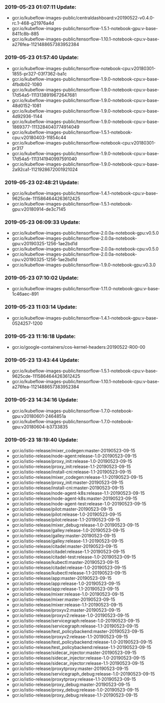 ### 2019-05-23 01:07:11 Update:

- gcr.io/kubeflow-images-public/centraldashboard:v20190522-v0.4.0-rc.1-468-g21976a4d
- gcr.io/kubeflow-images-public/tensorflow-1.5.1-notebook-gpu:v-base-8411c8b-885
- gcr.io/kubeflow-images-public/tensorflow-1.10.1-notebook-cpu:v-base-a276fea-1121488657383952384
### 2019-05-23 01:57:40 Update:

- gcr.io/kubeflow-images-public/tensorflow-notebook-cpu:v20180301-1855-pr327-03f7362-ba1c
- gcr.io/kubeflow-images-public/tensorflow-1.9.0-notebook-cpu:v-base-4fbdb02-1080
- gcr.io/kubeflow-images-public/tensorflow-1.9.0-notebook-cpu:v-base-17d54a5-1113138919672647681
- gcr.io/kubeflow-images-public/tensorflow-1.9.0-notebook-cpu:v-base-48d0152-1081
- gcr.io/kubeflow-images-public/tensorflow-1.9.0-notebook-cpu:v-base-4d92936-1144
- gcr.io/kubeflow-images-public/tensorflow-1.9.0-notebook-cpu:v-base-1869377-1113284040774914049
- gcr.io/kubeflow-images-public/tensorflow-1.5.1-notebook-cpu:v20180403-1f854c44
- gcr.io/kubeflow-images-public/tensorflow-notebook-cpu:v20180301-pr317
- gcr.io/kubeflow-images-public/tensorflow-1.9.0-notebook-cpu:v-base-17d54a5-1113141940997591040
- gcr.io/kubeflow-images-public/tensorflow-1.9.0-notebook-cpu:v-base-2a92ca1-1121928672001921024
### 2019-05-23 02:48:21 Update:

- gcr.io/kubeflow-images-public/tensorflow-1.4.1-notebook-cpu:v-base-9625cde-1115864644263612425
- gcr.io/kubeflow-images-public/tensorflow-1.5.1-notebook-gpu:v20180914-de3c7145
### 2019-05-23 06:09:33 Update:

- gcr.io/kubeflow-images-public/tensorflow-2.0.0a-notebook-gpu:v0.5.0
- gcr.io/kubeflow-images-public/tensorflow-2.0.0a-notebook-gpu:v20190325-1256-1ae2bd1d
- gcr.io/kubeflow-images-public/tensorflow-2.0.0a-notebook-cpu:v0.5.0
- gcr.io/kubeflow-images-public/tensorflow-2.0.0a-notebook-cpu:v20190325-1256-1ae2bd1d
- gcr.io/kubeflow-images-public/tensorflow-1.9.0-notebook-gpu:v0.3.0
### 2019-05-23 07:10:02 Update:

- gcr.io/kubeflow-images-public/tensorflow-1.11.0-notebook-gpu:v-base-1c46aec-891
### 2019-05-23 11:03:14 Update:

- gcr.io/kubeflow-images-public/tensorflow-1.4.1-notebook-gpu:v-base-0524257-1200
### 2019-05-23 11:16:18 Update:

- gcr.io/google-containers/cos-kernel-headers:20190522-R00-00
### 2019-05-23 13:43:44 Update:

- gcr.io/kubeflow-images-public/tensorflow-1.5.1-notebook-cpu:v-base-9625cde-1115864644263612425
- gcr.io/kubeflow-images-public/tensorflow-1.10.1-notebook-cpu:v-base-a276fea-1121488657383952384
### 2019-05-23 14:34:16 Update:

- gcr.io/kubeflow-images-public/tensorflow-1.7.0-notebook-gpu:v20180601-2464851a
- gcr.io/kubeflow-images-public/tensorflow-1.7.0-notebook-gpu:v20180604-b3733835
### 2019-05-23 18:19:40 Update:

- gcr.io/istio-release/mixer_codegen:master-20190523-09-15
- gcr.io/istio-release/node-agent:release-1.0-20190523-09-15
- gcr.io/istio-release/proxy_init:release-1.0-20190523-09-15
- gcr.io/istio-release/proxy_init:release-1.1-20190523-09-15
- gcr.io/istio-release/install-cni:release-1.1-20190523-09-15
- gcr.io/istio-release/mixer_codegen:release-1.1-20190523-09-15
- gcr.io/istio-release/proxy_init:master-20190523-09-15
- gcr.io/istio-release/install-cni:master-20190523-09-15
- gcr.io/istio-release/node-agent-k8s:release-1.1-20190523-09-15
- gcr.io/istio-release/node-agent-k8s:master-20190523-09-15
- gcr.io/istio-release/node-agent-test:release-1.0-20190523-09-15
- gcr.io/istio-release/pilot:master-20190523-09-15
- gcr.io/istio-release/pilot:release-1.0-20190523-09-15
- gcr.io/istio-release/pilot:release-1.1-20190523-09-15
- gcr.io/istio-release/mixer_debug:release-1.0-20190523-09-15
- gcr.io/istio-release/galley:release-1.0-20190523-09-15
- gcr.io/istio-release/galley:master-20190523-09-15
- gcr.io/istio-release/galley:release-1.1-20190523-09-15
- gcr.io/istio-release/citadel:master-20190523-09-15
- gcr.io/istio-release/citadel:release-1.1-20190523-09-15
- gcr.io/istio-release/citadel-test:release-1.0-20190523-09-15
- gcr.io/istio-release/kubectl:master-20190523-09-15
- gcr.io/istio-release/citadel:release-1.0-20190523-09-15
- gcr.io/istio-release/kubectl:release-1.1-20190523-09-15
- gcr.io/istio-release/app:master-20190523-09-15
- gcr.io/istio-release/app:release-1.0-20190523-09-15
- gcr.io/istio-release/app:release-1.1-20190523-09-15
- gcr.io/istio-release/mixer:release-1.0-20190523-09-15
- gcr.io/istio-release/mixer:master-20190523-09-15
- gcr.io/istio-release/mixer:release-1.1-20190523-09-15
- gcr.io/istio-release/proxyv2:master-20190523-09-15
- gcr.io/istio-release/proxyv2:release-1.0-20190523-09-15
- gcr.io/istio-release/servicegraph:release-1.0-20190523-09-15
- gcr.io/istio-release/servicegraph:release-1.1-20190523-09-15
- gcr.io/istio-release/test_policybackend:master-20190523-09-15
- gcr.io/istio-release/proxyv2:release-1.1-20190523-09-15
- gcr.io/istio-release/test_policybackend:release-1.0-20190523-09-15
- gcr.io/istio-release/test_policybackend:release-1.1-20190523-09-15
- gcr.io/istio-release/sidecar_injector:master-20190523-09-15
- gcr.io/istio-release/sidecar_injector:release-1.0-20190523-09-15
- gcr.io/istio-release/sidecar_injector:release-1.1-20190523-09-15
- gcr.io/istio-release/proxytproxy:master-20190523-09-15
- gcr.io/istio-release/servicegraph_debug:release-1.0-20190523-09-15
- gcr.io/istio-release/proxytproxy:release-1.1-20190523-09-15
- gcr.io/istio-release/proxy_debug:master-20190523-09-15
- gcr.io/istio-release/proxy_debug:release-1.0-20190523-09-15
- gcr.io/istio-release/proxy_debug:release-1.1-20190523-09-15
